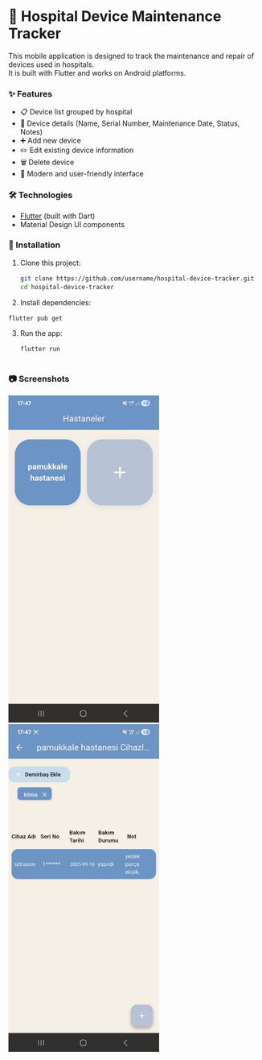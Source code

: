 # 🏥 Hospital Device Maintenance Tracker
This mobile application is designed to track the maintenance and repair of devices used in hospitals.  
It is built with Flutter and works on Android platforms.

### ✨ Features
- 📋 Device list grouped by hospital
- 🔧 Device details (Name, Serial Number, Maintenance Date, Status, Notes)
- ➕ Add new device
- ✏️ Edit existing device information
- 🗑️ Delete device
- 📱 Modern and user-friendly interface

### 🛠️ Technologies
- [Flutter](https://flutter.dev/) (built with Dart)
- Material Design UI components

### 🚀 Installation
1. Clone this project:
   ```bash
   git clone https://github.com/username/hospital-device-tracker.git
   cd hospital-device-tracker
   
2. Install dependencies:
  ```bash
  flutter pub get
```
3. Run the app:
    ```bash
    flutter run
  
### 📷 Screenshots
  <p float="left">
  <img src="screenshots/main_page.jpg" width="300" />
  <img src="screenshots/devices_page.jpg" width="300" />
</p>

    
